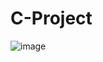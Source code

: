 # C-Project

![image](https://user-images.githubusercontent.com/39345855/68092008-a75b5780-fe54-11e9-8f08-c64eab9fefa7.png)
